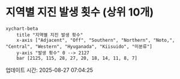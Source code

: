 # 지역별 지진 발생 횟수 (상위 10개)

```mermaid
xychart-beta
    title "지역별 지진 발생 횟수"
    x-axis ["Adjacent", "Off", "Southern", "Northern", "Noto,", "Central", "Western", "Hyuganada", "Kiisuido", "미분류"]
    y-axis "발생 횟수" 0 --> 2127
    bar [2125, 115, 28, 27, 20, 18, 14, 11, 8, 7]
```

업데이트 시간: 2025-08-27 07:04:25
